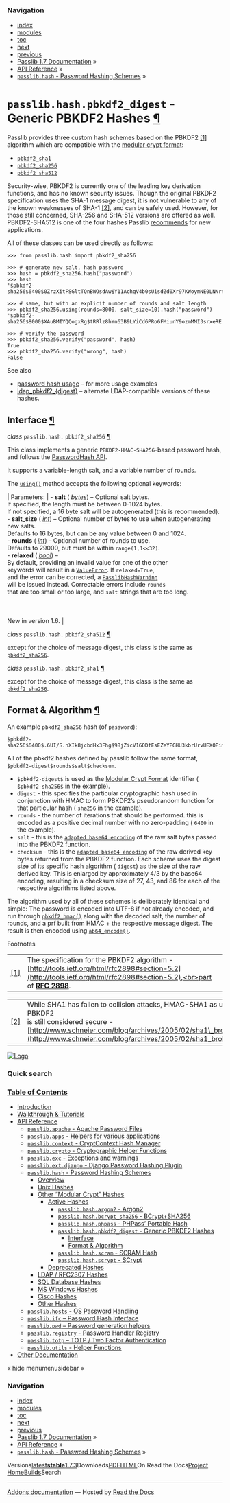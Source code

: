 <!-- Source: https://passlib.readthedocs.io/en/stable/lib/passlib.hash.pbkdf2_digest.html -->

### Navigation

- [index](https://passlib.readthedocs.io/en/stable/genindex.html "General Index")
- [modules](https://passlib.readthedocs.io/en/stable/py-modindex.html "Python Module Index")
- [toc](https://passlib.readthedocs.io/en/stable/contents.html "Table Of Contents")
- [next](https://passlib.readthedocs.io/en/stable/lib/passlib.hash.scram.html "passlib.hash.scram - SCRAM Hash")
- [previous](https://passlib.readthedocs.io/en/stable/lib/passlib.hash.phpass.html "passlib.hash.phpass - PHPass’ Portable Hash")
- [Passlib 1.7 Documentation](https://passlib.readthedocs.io/en/stable/index.html) »
- [API Reference](https://passlib.readthedocs.io/en/stable/lib/index.html) »
- [`passlib.hash` \- Password Hashing Schemes](https://passlib.readthedocs.io/en/stable/lib/passlib.hash.html) »

# `passlib.hash.pbkdf2_digest` \- Generic PBKDF2 Hashes [¶](https://passlib.readthedocs.io/en/stable/lib/passlib.hash.pbkdf2_digest.html\#passlib-hash-pbkdf2-digest-generic-pbkdf2-hashes "Permalink to this headline")

Passlib provides three custom hash schemes based on the PBKDF2 [\[1\]](https://passlib.readthedocs.io/en/stable/lib/passlib.hash.pbkdf2_digest.html#pbkdf2) algorithm
which are compatible with the [modular crypt format](https://passlib.readthedocs.io/en/stable/modular_crypt_format.html#modular-crypt-format):

- [`pbkdf2_sha1`](https://passlib.readthedocs.io/en/stable/lib/passlib.hash.pbkdf2_digest.html#passlib.hash.pbkdf2_sha1 "passlib.hash.pbkdf2_sha1")
- [`pbkdf2_sha256`](https://passlib.readthedocs.io/en/stable/lib/passlib.hash.pbkdf2_digest.html#passlib.hash.pbkdf2_sha256 "passlib.hash.pbkdf2_sha256")
- [`pbkdf2_sha512`](https://passlib.readthedocs.io/en/stable/lib/passlib.hash.pbkdf2_digest.html#passlib.hash.pbkdf2_sha512 "passlib.hash.pbkdf2_sha512")

Security-wise, PBKDF2 is currently one of the leading key derivation functions,
and has no known security issues.
Though the original PBKDF2 specification uses the SHA-1 message digest,
it is not vulnerable to any of the known weaknesses of SHA-1 [\[2\]](https://passlib.readthedocs.io/en/stable/lib/passlib.hash.pbkdf2_digest.html#hmac-sha1),
and can be safely used. However, for those still concerned, SHA-256 and SHA-512
versions are offered as well.
PBKDF2-SHA512 is one of the four hashes Passlib
[recommends](https://passlib.readthedocs.io/en/stable/narr/quickstart.html#recommended-hashes) for new applications.

All of these classes can be used directly as follows:

```
>>> from passlib.hash import pbkdf2_sha256

>>> # generate new salt, hash password
>>> hash = pbkdf2_sha256.hash("password")
>>> hash
'$pbkdf2-sha256$6400$0ZrzXitFSGltTQnBWOsdAw$Y11AchqV4b0sUisdZd0Xr97KWoymNE0LNNrnEgY4H9M'

>>> # same, but with an explicit number of rounds and salt length
>>> pbkdf2_sha256.using(rounds=8000, salt_size=10).hash("password")
'$pbkdf2-sha256$8000$XAuBMIYQQogxRg$tRRlz8hYn63B9LYiCd6PRo6FMiunY9ozmMMI3srxeRE'

>>> # verify the password
>>> pbkdf2_sha256.verify("password", hash)
True
>>> pbkdf2_sha256.verify("wrong", hash)
False

```

See also

- [password hash usage](https://passlib.readthedocs.io/en/stable/narr/hash-tutorial.html#password-hash-examples) – for more usage examples
- [ldap\_pbkdf2\_{digest}](https://passlib.readthedocs.io/en/stable/lib/passlib.hash.ldap_pbkdf2_digest.html) –
alternate LDAP-compatible versions of these hashes.

## Interface [¶](https://passlib.readthedocs.io/en/stable/lib/passlib.hash.pbkdf2_digest.html\#interface "Permalink to this headline")

_class_ `passlib.hash.` `pbkdf2_sha256` [¶](https://passlib.readthedocs.io/en/stable/lib/passlib.hash.pbkdf2_digest.html#passlib.hash.pbkdf2_sha256 "Permalink to this definition")

This class implements a generic `PBKDF2-HMAC-SHA256`-based password hash, and follows the [PasswordHash API](https://passlib.readthedocs.io/en/stable/lib/passlib.ifc.html#password-hash-api).

It supports a variable-length salt, and a variable number of rounds.

The [`using()`](https://passlib.readthedocs.io/en/stable/lib/passlib.ifc.html#passlib.ifc.PasswordHash.using "passlib.ifc.PasswordHash.using") method accepts the following optional keywords:

| Parameters: | - **salt** ( [_bytes_](https://docs.python.org/3/library/stdtypes.html#bytes "(in Python v3.9)")) – Optional salt bytes.<br>  If specified, the length must be between 0-1024 bytes.<br>  If not specified, a 16 byte salt will be autogenerated (this is recommended).<br>- **salt\_size** ( [_int_](https://docs.python.org/3/library/functions.html#int "(in Python v3.9)")) – Optional number of bytes to use when autogenerating new salts.<br>  Defaults to 16 bytes, but can be any value between 0 and 1024.<br>- **rounds** ( [_int_](https://docs.python.org/3/library/functions.html#int "(in Python v3.9)")) – Optional number of rounds to use.<br>  Defaults to 29000, but must be within `range(1,1<<32)`.<br>- **relaxed** ( [_bool_](https://docs.python.org/3/library/functions.html#bool "(in Python v3.9)")) – <br>  By default, providing an invalid value for one of the other<br>  keywords will result in a [`ValueError`](https://docs.python.org/3/library/exceptions.html#ValueError "(in Python v3.9)"). If `relaxed=True`,<br>  and the error can be corrected, a [`PasslibHashWarning`](https://passlib.readthedocs.io/en/stable/lib/passlib.exc.html#passlib.exc.PasslibHashWarning "passlib.exc.PasslibHashWarning")<br>  will be issued instead. Correctable errors include `rounds`<br>  that are too small or too large, and `salt` strings that are too long.<br>  <br>  <br>  <br>  New in version 1.6. |

_class_ `passlib.hash.` `pbkdf2_sha512` [¶](https://passlib.readthedocs.io/en/stable/lib/passlib.hash.pbkdf2_digest.html#passlib.hash.pbkdf2_sha512 "Permalink to this definition")

except for the choice of message digest,
this class is the same as [`pbkdf2_sha256`](https://passlib.readthedocs.io/en/stable/lib/passlib.hash.pbkdf2_digest.html#passlib.hash.pbkdf2_sha256 "passlib.hash.pbkdf2_sha256").

_class_ `passlib.hash.` `pbkdf2_sha1` [¶](https://passlib.readthedocs.io/en/stable/lib/passlib.hash.pbkdf2_digest.html#passlib.hash.pbkdf2_sha1 "Permalink to this definition")

except for the choice of message digest,
this class is the same as [`pbkdf2_sha256`](https://passlib.readthedocs.io/en/stable/lib/passlib.hash.pbkdf2_digest.html#passlib.hash.pbkdf2_sha256 "passlib.hash.pbkdf2_sha256").

## Format & Algorithm [¶](https://passlib.readthedocs.io/en/stable/lib/passlib.hash.pbkdf2_digest.html\#format-algorithm "Permalink to this headline")

An example `pbkdf2_sha256` hash (of `password`):

```
$pbkdf2-sha256$6400$.6UI/S.nXIk8jcbdHx3Fhg$98jZicV16ODfEsEZeYPGHU3kbrUrvUEXOPimVSQDD44

```

All of the pbkdf2 hashes defined by passlib
follow the same format, `$pbkdf2-digest$rounds$salt$checksum`.

- `$pbkdf2-digest$` is used as the [Modular Crypt Format](https://passlib.readthedocs.io/en/stable/modular_crypt_format.html#modular-crypt-format) identifier
( `$pbkdf2-sha256$` in the example).
- `digest` \- this specifies the particular cryptographic hash
used in conjunction with HMAC to form PBKDF2’s pseudorandom function
for that particular hash ( `sha256` in the example).
- `rounds` \- the number of iterations that should be performed.
this is encoded as a positive decimal number with no zero-padding
( `6400` in the example).
- `salt` \- this is the [`adapted base64 encoding`](https://passlib.readthedocs.io/en/stable/lib/passlib.utils.binary.html#passlib.utils.binary.ab64_encode "passlib.utils.binary.ab64_encode")
of the raw salt bytes passed into the PBKDF2 function.
- `checksum` \- this is the [`adapted base64 encoding`](https://passlib.readthedocs.io/en/stable/lib/passlib.utils.binary.html#passlib.utils.binary.ab64_encode "passlib.utils.binary.ab64_encode")
of the raw derived key bytes returned from the PBKDF2 function.
Each scheme uses the digest size of its specific hash algorithm ( `digest`)
as the size of the raw derived key. This is enlarged
by approximately 4/3 by the base64 encoding,
resulting in a checksum size of 27, 43, and 86 for each of the respective algorithms listed above.

The algorithm used by all of these schemes is deliberately identical and simple:
The password is encoded into UTF-8 if not already encoded,
and run through [`pbkdf2_hmac()`](https://passlib.readthedocs.io/en/stable/lib/passlib.crypto.digest.html#passlib.crypto.digest.pbkdf2_hmac "passlib.crypto.digest.pbkdf2_hmac")
along with the decoded salt, the number of rounds,
and a prf built from HMAC + the respective message digest.
The result is then encoded using [`ab64_encode()`](https://passlib.readthedocs.io/en/stable/lib/passlib.utils.binary.html#passlib.utils.binary.ab64_encode "passlib.utils.binary.ab64_encode").

Footnotes

|     |     |
| --- | --- |
| [\[1\]](https://passlib.readthedocs.io/en/stable/lib/passlib.hash.pbkdf2_digest.html#id1) | The specification for the PBKDF2 algorithm - [http://tools.ietf.org/html/rfc2898#section-5.2](http://tools.ietf.org/html/rfc2898#section-5.2),<br>part of [**RFC 2898**](https://tools.ietf.org/html/rfc2898.html). |

|     |     |
| --- | --- |
| [\[2\]](https://passlib.readthedocs.io/en/stable/lib/passlib.hash.pbkdf2_digest.html#id2) | While SHA1 has fallen to collision attacks, HMAC-SHA1 as used by PBKDF2<br>is still considered secure - [http://www.schneier.com/blog/archives/2005/02/sha1\_broken.html](http://www.schneier.com/blog/archives/2005/02/sha1_broken.html). |

[![Logo](https://passlib.readthedocs.io/en/stable/_static/masthead.png)](https://passlib.readthedocs.io/en/stable/index.html "index")

### Quick search

### [Table of Contents](https://passlib.readthedocs.io/en/stable/contents.html)

- [Introduction](https://passlib.readthedocs.io/en/stable/index.html)
- [Walkthrough & Tutorials](https://passlib.readthedocs.io/en/stable/narr/index.html)
- [API Reference](https://passlib.readthedocs.io/en/stable/lib/index.html)
  - [`passlib.apache` \- Apache Password Files](https://passlib.readthedocs.io/en/stable/lib/passlib.apache.html)
  - [`passlib.apps` \- Helpers for various applications](https://passlib.readthedocs.io/en/stable/lib/passlib.apps.html)
  - [`passlib.context` \- CryptContext Hash Manager](https://passlib.readthedocs.io/en/stable/lib/passlib.context.html)
  - [`passlib.crypto` \- Cryptographic Helper Functions](https://passlib.readthedocs.io/en/stable/lib/passlib.crypto.html)
  - [`passlib.exc` \- Exceptions and warnings](https://passlib.readthedocs.io/en/stable/lib/passlib.exc.html)
  - [`passlib.ext.django` \- Django Password Hashing Plugin](https://passlib.readthedocs.io/en/stable/lib/passlib.ext.django.html)
  - [`passlib.hash` \- Password Hashing Schemes](https://passlib.readthedocs.io/en/stable/lib/passlib.hash.html)
    - [Overview](https://passlib.readthedocs.io/en/stable/lib/passlib.hash.html#overview)
    - [Unix Hashes](https://passlib.readthedocs.io/en/stable/lib/passlib.hash.html#unix-hashes)
    - [Other “Modular Crypt” Hashes](https://passlib.readthedocs.io/en/stable/lib/passlib.hash.html#other-modular-crypt-hashes)
      - [Active Hashes](https://passlib.readthedocs.io/en/stable/lib/passlib.hash.html#active-hashes)
        - [`passlib.hash.argon2` \- Argon2](https://passlib.readthedocs.io/en/stable/lib/passlib.hash.argon2.html)
        - [`passlib.hash.bcrypt_sha256` \- BCrypt+SHA256](https://passlib.readthedocs.io/en/stable/lib/passlib.hash.bcrypt_sha256.html)
        - [`passlib.hash.phpass` \- PHPass’ Portable Hash](https://passlib.readthedocs.io/en/stable/lib/passlib.hash.phpass.html)
        - [`passlib.hash.pbkdf2_digest` \- Generic PBKDF2 Hashes](https://passlib.readthedocs.io/en/stable/lib/passlib.hash.pbkdf2_digest.html#)
          - [Interface](https://passlib.readthedocs.io/en/stable/lib/passlib.hash.pbkdf2_digest.html#interface)
          - [Format & Algorithm](https://passlib.readthedocs.io/en/stable/lib/passlib.hash.pbkdf2_digest.html#format-algorithm)
        - [`passlib.hash.scram` \- SCRAM Hash](https://passlib.readthedocs.io/en/stable/lib/passlib.hash.scram.html)
        - [`passlib.hash.scrypt` \- SCrypt](https://passlib.readthedocs.io/en/stable/lib/passlib.hash.scrypt.html)
      - [Deprecated Hashes](https://passlib.readthedocs.io/en/stable/lib/passlib.hash.html#deprecated-hashes)
    - [LDAP / RFC2307 Hashes](https://passlib.readthedocs.io/en/stable/lib/passlib.hash.html#ldap-rfc2307-hashes)
    - [SQL Database Hashes](https://passlib.readthedocs.io/en/stable/lib/passlib.hash.html#sql-database-hashes)
    - [MS Windows Hashes](https://passlib.readthedocs.io/en/stable/lib/passlib.hash.html#ms-windows-hashes)
    - [Cisco Hashes](https://passlib.readthedocs.io/en/stable/lib/passlib.hash.html#cisco-hashes)
    - [Other Hashes](https://passlib.readthedocs.io/en/stable/lib/passlib.hash.html#other-hashes)
  - [`passlib.hosts` \- OS Password Handling](https://passlib.readthedocs.io/en/stable/lib/passlib.hosts.html)
  - [`passlib.ifc` – Password Hash Interface](https://passlib.readthedocs.io/en/stable/lib/passlib.ifc.html)
  - [`passlib.pwd` – Password generation helpers](https://passlib.readthedocs.io/en/stable/lib/passlib.pwd.html)
  - [`passlib.registry` \- Password Handler Registry](https://passlib.readthedocs.io/en/stable/lib/passlib.registry.html)
  - [`passlib.totp` – TOTP / Two Factor Authentication](https://passlib.readthedocs.io/en/stable/lib/passlib.totp.html)
  - [`passlib.utils` \- Helper Functions](https://passlib.readthedocs.io/en/stable/lib/passlib.utils.html)
- [Other Documentation](https://passlib.readthedocs.io/en/stable/other.html)

«
hide menumenusidebar
»


### Navigation

- [index](https://passlib.readthedocs.io/en/stable/genindex.html "General Index")
- [modules](https://passlib.readthedocs.io/en/stable/py-modindex.html "Python Module Index")
- [toc](https://passlib.readthedocs.io/en/stable/contents.html "Table Of Contents")
- [next](https://passlib.readthedocs.io/en/stable/lib/passlib.hash.scram.html "passlib.hash.scram - SCRAM Hash")
- [previous](https://passlib.readthedocs.io/en/stable/lib/passlib.hash.phpass.html "passlib.hash.phpass - PHPass’ Portable Hash")
- [Passlib 1.7 Documentation](https://passlib.readthedocs.io/en/stable/index.html) »
- [API Reference](https://passlib.readthedocs.io/en/stable/lib/index.html) »
- [`passlib.hash` \- Password Hashing Schemes](https://passlib.readthedocs.io/en/stable/lib/passlib.hash.html) »

Versions[latest](https://passlib.readthedocs.io/en/latest/lib/passlib.hash.pbkdf2_digest.html)**[stable](https://passlib.readthedocs.io/en/stable/lib/passlib.hash.pbkdf2_digest.html)**[1.7.3](https://passlib.readthedocs.io/en/1.7.3/lib/passlib.hash.pbkdf2_digest.html)Downloads[PDF](https://passlib.readthedocs.io/_/downloads/en/stable/pdf/)[HTML](https://passlib.readthedocs.io/_/downloads/en/stable/htmlzip/)On Read the Docs[Project Home](https://app.readthedocs.org/projects/passlib/?utm_source=passlib&utm_content=flyout)[Builds](https://app.readthedocs.org/projects/passlib/builds/?utm_source=passlib&utm_content=flyout)Search

* * *

[Addons documentation](https://docs.readthedocs.io/page/addons.html?utm_source=passlib&utm_content=flyout) ― Hosted by
[Read the Docs](https://about.readthedocs.com/?utm_source=passlib&utm_content=flyout)